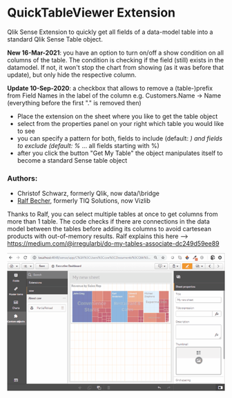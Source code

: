 # QuickTableViewer Extension
Qlik Sense Extension to quickly get all fields of a data-model table into a standard Qlik Sense Table object.

**New 16-Mar-2021**: you have an option to turn on/off a show condition on all columns of the table. The condition is checking if the field (still) exists in the datamodel.
If not, it won't stop the chart from showing (as it was before that update), but only hide the respective column.

**Update 10-Sep-2020**: a checkbox that allows to remove a (table-)prefix from Field Names in the label of the column e.g. Customers.Name -> Name 
(everything before the first "." is removed then)

* Place the extension on the sheet where you like to get the table object
* select from the properties panel on your right which table you would like to see
* you can specify a pattern for both, fields to include (default: *) and fields to exclude (default: %* ... all fields starting with %)
* after you click the button "Get My Table" the object manipulates itself to become a standard Sense table object

### Authors: 
 - Christof Schwarz, formerly Qlik, now data/\bridge
 - [Ralf Becher](https://github.com/ralfbecher), formerly TIQ Solutions, now Vizlib

Thanks to Ralf, you can select multiple tables at once to get columns from more than 1 table. The code checks if there are connections in 
the data model between the tables before adding its columns to avoid cartesean products with out-of-memory results. Ralf explains this 
here --> https://medium.com/@irregularbi/do-my-tables-associate-dc249d59ee89

![alt text](https://github.com/ChristofSchwarz/pics/raw/master/quicktableview.gif "Screenshot")
